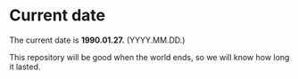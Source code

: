 # Current date

The current date is **1990.01.27.** (YYYY.MM.DD.)

This repository will be good when the world ends, so we will know how long it lasted.